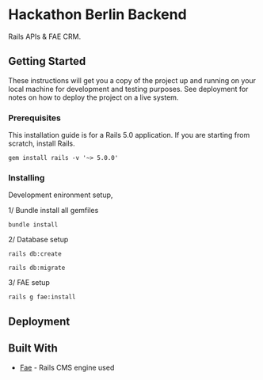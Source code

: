 # Hackathon Berlin Backend

Rails APIs & FAE CRM.

## Getting Started

These instructions will get you a copy of the project up and running on your local machine for development and testing purposes. See deployment for notes on how to deploy the project on a live system.

### Prerequisites

This installation guide is for a Rails 5.0 application. If you are starting from scratch, install Rails.

```
gem install rails -v '~> 5.0.0'
```

### Installing

Development enironment setup,

1/ Bundle install all gemfiles
```
bundle install
```

2/ Database setup
```
rails db:create
```

```
rails db:migrate
```

3/ FAE setup
```
rails g fae:install
```

## Deployment



## Built With

* [Fae](https://github.com/wearefine/fae) - Rails CMS engine used

